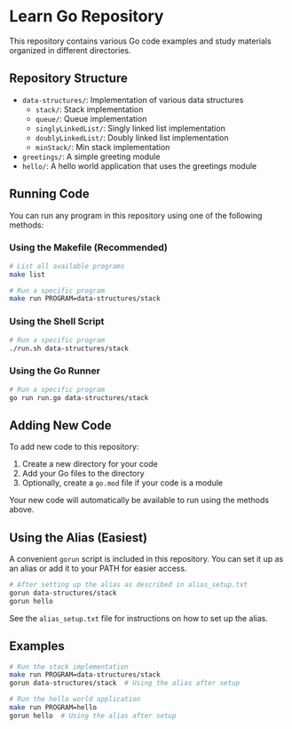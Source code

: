 # Learn Go Repository

This repository contains various Go code examples and study materials organized in different directories.

## Repository Structure

- `data-structures/`: Implementation of various data structures
  - `stack/`: Stack implementation
  - `queue/`: Queue implementation
  - `singlyLinkedList/`: Singly linked list implementation
  - `doublyLinkedList/`: Doubly linked list implementation
  - `minStack/`: Min stack implementation
- `greetings/`: A simple greeting module
- `hello/`: A hello world application that uses the greetings module

## Running Code

You can run any program in this repository using one of the following methods:

### Using the Makefile (Recommended)

```bash
# List all available programs
make list

# Run a specific program
make run PROGRAM=data-structures/stack
```

### Using the Shell Script

```bash
# Run a specific program
./run.sh data-structures/stack
```

### Using the Go Runner

```bash
# Run a specific program
go run run.go data-structures/stack
```

## Adding New Code

To add new code to this repository:

1. Create a new directory for your code
2. Add your Go files to the directory
3. Optionally, create a `go.mod` file if your code is a module

Your new code will automatically be available to run using the methods above.

## Using the Alias (Easiest)

A convenient `gorun` script is included in this repository. You can set it up as an alias or add it to your PATH for easier access.

```bash
# After setting up the alias as described in alias_setup.txt
gorun data-structures/stack
gorun hello
```

See the `alias_setup.txt` file for instructions on how to set up the alias.

## Examples

```bash
# Run the stack implementation
make run PROGRAM=data-structures/stack
gorun data-structures/stack  # Using the alias after setup

# Run the hello world application
make run PROGRAM=hello
gorun hello  # Using the alias after setup
```
